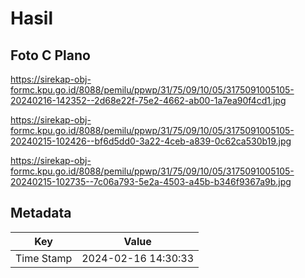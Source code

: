 # Hasil

## Foto C Plano

https://sirekap-obj-formc.kpu.go.id/8088/pemilu/ppwp/31/75/09/10/05/3175091005105-20240216-142352--2d68e22f-75e2-4662-ab00-1a7ea90f4cd1.jpg

https://sirekap-obj-formc.kpu.go.id/8088/pemilu/ppwp/31/75/09/10/05/3175091005105-20240215-102426--bf6d5dd0-3a22-4ceb-a839-0c62ca530b19.jpg

https://sirekap-obj-formc.kpu.go.id/8088/pemilu/ppwp/31/75/09/10/05/3175091005105-20240215-102735--7c06a793-5e2a-4503-a45b-b346f9367a9b.jpg


## Metadata

| Key        | Value               |
| ---------- | ------------------- |
| Time Stamp | 2024-02-16 14:30:33 |



